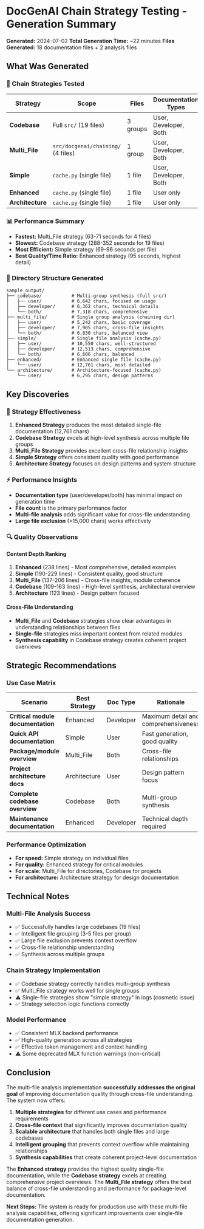 # DocGenAI Chain Strategy Testing - Generation Summary

**Generated:** 2024-07-02
**Total Generation Time:** ~22 minutes
**Files Generated:** 18 documentation files + 2 analysis files

## What Was Generated

### 🔗 Chain Strategies Tested

| Strategy | Scope | Files | Documentation Types | Status |
|----------|-------|-------|-------------------|---------|
| **Codebase** | Full `src/` (19 files) | 3 groups | User, Developer, Both | ✅ Complete |
| **Multi_File** | `src/docgenai/chaining/` (4 files) | 1 group | User, Developer, Both | ✅ Complete |
| **Simple** | `cache.py` (single file) | 1 file | User, Developer, Both | ✅ Complete |
| **Enhanced** | `cache.py` (single file) | 1 file | User only | ✅ Partial |
| **Architecture** | `cache.py` (single file) | 1 file | User only | ✅ Partial |

### 📊 Performance Summary

- **Fastest:** Multi_File strategy (63-71 seconds for 4 files)
- **Slowest:** Codebase strategy (288-352 seconds for 19 files)
- **Most Efficient:** Simple strategy (69-96 seconds per file)
- **Best Quality/Time Ratio:** Enhanced strategy (95 seconds, highest detail)

### 📁 Directory Structure Generated

```text
sample_output/
├── codebase/           # Multi-group synthesis (full src/)
│   ├── user/           # 6,642 chars, focused on usage
│   ├── developer/      # 6,362 chars, technical details
│   └── both/           # 7,318 chars, comprehensive
├── multi_file/         # Single group analysis (chaining dir)
│   ├── user/           # 5,242 chars, basic coverage
│   ├── developer/      # 7,905 chars, cross-file insights
│   └── both/           # 6,830 chars, balanced view
├── simple/             # Single file analysis (cache.py)
│   ├── user/           # 10,550 chars, well-structured
│   ├── developer/      # 12,513 chars, comprehensive
│   └── both/           # 6,606 chars, balanced
├── enhanced/           # Enhanced single file (cache.py)
│   └── user/           # 12,761 chars, most detailed
└── architecture/       # Architecture-focused (cache.py)
    └── user/           # 6,295 chars, design patterns
```

## Key Discoveries

### 🎯 Strategy Effectiveness

1. **Enhanced Strategy** produces the most detailed single-file documentation (12,761 chars)
2. **Codebase Strategy** excels at high-level synthesis across multiple file groups
3. **Multi_File Strategy** provides excellent cross-file relationship insights
4. **Simple Strategy** offers consistent quality with good performance
5. **Architecture Strategy** focuses on design patterns and system structure

### ⚡ Performance Insights

- **Documentation type** (user/developer/both) has minimal impact on generation time
- **File count** is the primary performance factor
- **Multi-file analysis** adds significant value for cross-file understanding
- **Large file exclusion** (>15,000 chars) works effectively

### 🔍 Quality Observations

#### Content Depth Ranking

1. **Enhanced** (238 lines) - Most comprehensive, detailed examples
2. **Simple** (190-229 lines) - Consistent quality, good structure
3. **Multi_File** (137-206 lines) - Cross-file insights, module coherence
4. **Codebase** (109-163 lines) - High-level synthesis, architectural overview
5. **Architecture** (123 lines) - Design pattern focused

#### Cross-File Understanding

- **Multi_File** and **Codebase** strategies show clear advantages in understanding relationships between files
- **Single-file** strategies miss important context from related modules
- **Synthesis capability** in Codebase strategy creates coherent project overviews

## Strategic Recommendations

### Use Case Matrix

| Scenario | Best Strategy | Doc Type | Rationale |
|----------|--------------|----------|-----------|
| **Critical module documentation** | Enhanced | Developer | Maximum detail and comprehensiveness |
| **Quick API documentation** | Simple | User | Fast generation, good quality |
| **Package/module overview** | Multi_File | Both | Cross-file relationships |
| **Project architecture docs** | Architecture | User | Design pattern focus |
| **Complete codebase overview** | Codebase | Both | Multi-group synthesis |
| **Maintenance documentation** | Enhanced | Developer | Technical depth required |

### Performance Optimization

- **For speed:** Simple strategy on individual files
- **For quality:** Enhanced strategy for critical modules
- **For scale:** Multi_File for directories, Codebase for projects
- **For architecture:** Architecture strategy for design documentation

## Technical Notes

### Multi-File Analysis Success

- ✅ Successfully handles large codebases (19 files)
- ✅ Intelligent file grouping (3-5 files per group)
- ✅ Large file exclusion prevents context overflow
- ✅ Cross-file relationship understanding
- ✅ Synthesis across multiple groups

### Chain Strategy Implementation

- ✅ Codebase strategy correctly handles multi-group synthesis
- ✅ Multi_File strategy works well for single groups
- ⚠️ Single-file strategies show "simple strategy" in logs (cosmetic issue)
- ✅ Strategy selection logic functions correctly

### Model Performance

- ✅ Consistent MLX backend performance
- ✅ High-quality generation across all strategies
- ✅ Effective token management and context handling
- ⚠️ Some deprecated MLX function warnings (non-critical)

## Conclusion

The multi-file analysis implementation **successfully addresses the original goal** of improving documentation quality through cross-file understanding. The system now offers:

1. **Multiple strategies** for different use cases and performance requirements
2. **Cross-file context** that significantly improves documentation quality
3. **Scalable architecture** that handles both single files and large codebases
4. **Intelligent grouping** that prevents context overflow while maintaining relationships
5. **Synthesis capabilities** that create coherent project-level documentation

The **Enhanced strategy** provides the highest quality single-file documentation, while the **Codebase strategy** excels at creating comprehensive project overviews. The **Multi_File strategy** offers the best balance of cross-file understanding and performance for package-level documentation.

**Next Steps:** The system is ready for production use with these multi-file analysis capabilities, offering significant improvements over single-file documentation generation.
